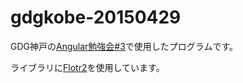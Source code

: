 # gdgkobe-20150429

GDG神戸の[Angular勉強会#3][link1]で使用したプログラムです。

ライブラリに[Flotr2][link2]を使用しています。

[link1]: http://zusaar.com/event/6007003 "Angular勉強会#3"
[link2]: http://www.humblesoftware.com/flotr2/ "Flotr2"
